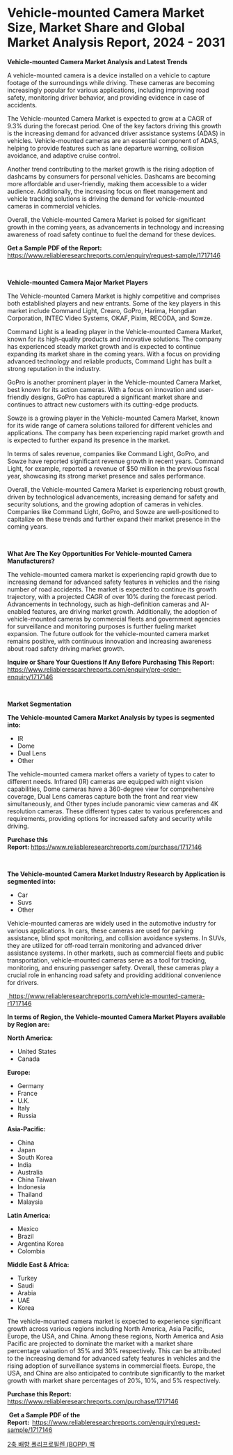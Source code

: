 <p><h1>Vehicle-mounted Camera Market Size, Market Share and Global Market Analysis Report, 2024 - 2031</h1></p><p><strong>Vehicle-mounted Camera Market Analysis and Latest Trends</strong></p>
<p><p>A vehicle-mounted camera is a device installed on a vehicle to capture footage of the surroundings while driving. These cameras are becoming increasingly popular for various applications, including improving road safety, monitoring driver behavior, and providing evidence in case of accidents.</p><p>The Vehicle-mounted Camera Market is expected to grow at a CAGR of 9.3% during the forecast period. One of the key factors driving this growth is the increasing demand for advanced driver assistance systems (ADAS) in vehicles. Vehicle-mounted cameras are an essential component of ADAS, helping to provide features such as lane departure warning, collision avoidance, and adaptive cruise control.</p><p>Another trend contributing to the market growth is the rising adoption of dashcams by consumers for personal vehicles. Dashcams are becoming more affordable and user-friendly, making them accessible to a wider audience. Additionally, the increasing focus on fleet management and vehicle tracking solutions is driving the demand for vehicle-mounted cameras in commercial vehicles.</p><p>Overall, the Vehicle-mounted Camera Market is poised for significant growth in the coming years, as advancements in technology and increasing awareness of road safety continue to fuel the demand for these devices.</p></p>
<p><strong>Get a Sample PDF of the Report:&nbsp;</strong> <a href="https://www.reliableresearchreports.com/enquiry/request-sample/1717146">https://www.reliableresearchreports.com/enquiry/request-sample/1717146</a></p>
<p>&nbsp;</p>
<p><strong>Vehicle-mounted Camera Major Market Players</strong></p>
<p><p>The Vehicle-mounted Camera Market is highly competitive and comprises both established players and new entrants. Some of the key players in this market include Command Light, Crearo, GoPro, Harima, Hongdian Corporation, INTEC Video Systems, OKAF, Pixim, RECODA, and Sowze.</p><p>Command Light is a leading player in the Vehicle-mounted Camera Market, known for its high-quality products and innovative solutions. The company has experienced steady market growth and is expected to continue expanding its market share in the coming years. With a focus on providing advanced technology and reliable products, Command Light has built a strong reputation in the industry.</p><p>GoPro is another prominent player in the Vehicle-mounted Camera Market, best known for its action cameras. With a focus on innovation and user-friendly designs, GoPro has captured a significant market share and continues to attract new customers with its cutting-edge products.</p><p>Sowze is a growing player in the Vehicle-mounted Camera Market, known for its wide range of camera solutions tailored for different vehicles and applications. The company has been experiencing rapid market growth and is expected to further expand its presence in the market.</p><p>In terms of sales revenue, companies like Command Light, GoPro, and Sowze have reported significant revenue growth in recent years. Command Light, for example, reported a revenue of $50 million in the previous fiscal year, showcasing its strong market presence and sales performance.</p><p>Overall, the Vehicle-mounted Camera Market is experiencing robust growth, driven by technological advancements, increasing demand for safety and security solutions, and the growing adoption of cameras in vehicles. Companies like Command Light, GoPro, and Sowze are well-positioned to capitalize on these trends and further expand their market presence in the coming years.</p></p>
<p>&nbsp;</p>
<p><strong>What Are The Key Opportunities For Vehicle-mounted Camera Manufacturers?</strong></p>
<p><p>The vehicle-mounted camera market is experiencing rapid growth due to increasing demand for advanced safety features in vehicles and the rising number of road accidents. The market is expected to continue its growth trajectory, with a projected CAGR of over 10% during the forecast period. Advancements in technology, such as high-definition cameras and AI-enabled features, are driving market growth. Additionally, the adoption of vehicle-mounted cameras by commercial fleets and government agencies for surveillance and monitoring purposes is further fueling market expansion. The future outlook for the vehicle-mounted camera market remains positive, with continuous innovation and increasing awareness about road safety driving market growth.</p></p>
<p><strong>Inquire or Share Your Questions If Any Before Purchasing This Report:</strong> <a href="https://www.reliableresearchreports.com/enquiry/pre-order-enquiry/1717146">https://www.reliableresearchreports.com/enquiry/pre-order-enquiry/1717146</a></p>
<p>&nbsp;</p>
<p><strong>Market Segmentation</strong></p>
<p><strong>The Vehicle-mounted Camera Market Analysis by types is segmented into:</strong></p>
<p><ul><li>IR</li><li>Dome</li><li>Dual Lens</li><li>Other</li></ul></p>
<p><p>The vehicle-mounted camera market offers a variety of types to cater to different needs. Infrared (IR) cameras are equipped with night vision capabilities, Dome cameras have a 360-degree view for comprehensive coverage, Dual Lens cameras capture both the front and rear view simultaneously, and Other types include panoramic view cameras and 4K resolution cameras. These different types cater to various preferences and requirements, providing options for increased safety and security while driving.</p></p>
<p><strong>Purchase this Report:&nbsp;</strong><a href="https://www.reliableresearchreports.com/purchase/1717146">https://www.reliableresearchreports.com/purchase/1717146</a></p>
<p>&nbsp;</p>
<p><strong>The Vehicle-mounted Camera Market Industry Research by Application is segmented into:</strong></p>
<p><ul><li>Car</li><li>Suvs</li><li>Other</li></ul></p>
<p><p>Vehicle-mounted cameras are widely used in the automotive industry for various applications. In cars, these cameras are used for parking assistance, blind spot monitoring, and collision avoidance systems. In SUVs, they are utilized for off-road terrain monitoring and advanced driver assistance systems. In other markets, such as commercial fleets and public transportation, vehicle-mounted cameras serve as a tool for tracking, monitoring, and ensuring passenger safety. Overall, these cameras play a crucial role in enhancing road safety and providing additional convenience for drivers.</p></p>
<p><a href="https://www.reliableresearchreports.com/vehicle-mounted-camera-r1717146">&nbsp;https://www.reliableresearchreports.com/vehicle-mounted-camera-r1717146</a></p>
<p><strong>In terms of Region, the Vehicle-mounted Camera Market Players available by Region are:</strong></p>
<p>
    <p> <strong> North America: </strong>
        <ul>
            <li>United States</li>
            <li>Canada</li>
        </ul>
        </p> 
    <p> <strong> Europe: </strong>
        <ul>
            <li>Germany</li>
            <li>France</li>
            <li>U.K.</li>
            <li>Italy</li>
            <li>Russia</li>
        </ul>
        </p> 
    <p> <strong> Asia-Pacific: </strong>
        <ul>
            <li>China</li>
            <li>Japan</li>
            <li>South Korea</li>
            <li>India</li>
            <li>Australia</li>
            <li>China Taiwan</li>
            <li>Indonesia</li>
            <li>Thailand</li>
            <li>Malaysia</li>
        </ul>
        </p> 
    <p> <strong> Latin America: </strong>
        <ul>
            <li>Mexico</li>
            <li>Brazil</li>
            <li>Argentina Korea</li>
            <li>Colombia</li>
        </ul>
        </p> 
    <p> <strong> Middle East & Africa: </strong>
        <ul>
            <li>Turkey</li>
            <li>Saudi</li>
            <li>Arabia</li>
            <li>UAE</li>
            <li>Korea</li>
        </ul>
    </p>
    </p>
<p><p>The vehicle-mounted camera market is expected to experience significant growth across various regions including North America, Asia Pacific, Europe, the USA, and China. Among these regions, North America and Asia Pacific are projected to dominate the market with a market share percentage valuation of 35% and 30% respectively. This can be attributed to the increasing demand for advanced safety features in vehicles and the rising adoption of surveillance systems in commercial fleets. Europe, the USA, and China are also anticipated to contribute significantly to the market growth with market share percentages of 20%, 10%, and 5% respectively.</p></p>
<p><strong>Purchase this Report: </strong><a href="https://www.reliableresearchreports.com/purchase/1717146">https://www.reliableresearchreports.com/purchase/1717146</a></p>
<p>&nbsp;<strong>Get a Sample PDF of the Report:&nbsp;&nbsp;</strong><a href="https://www.reliableresearchreports.com/enquiry/request-sample/1717146">https://www.reliableresearchreports.com/enquiry/request-sample/1717146</a></p>
<p><strong></strong></p>
<p><p><a href="https://github.com/Jackieshlerin98056/Market-Research-Report-List-1/blob/main/6757581101746.md">2축 배향 폴리프로필렌 (BOPP) 백</a></p></p>